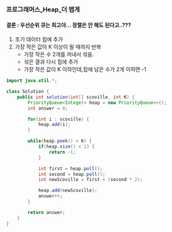 ### 프로그래머스_Heap_더 맵게

#### 결론 : 우선순위 큐는 최고야... 정렬은 안 해도 된다고..???

1. 초기 데이터 힙에 추가
2. 가장 작은 값이 K 이상이 될 때까지 반복
   - 가장 작은 수 2개를 꺼내서 섞음.
   - 섞은 결과 다시 힙에 추가
   - 가장 작은 값이 K 이하인데,힙에 남은 수가 2개 이하면 -1


``` java
import java.util.*;

class Solution {
    public int solution(int[] scoville, int K) {
        PriorityQueue<Integer> heap = new PriorityQueue<>();
        int answer = 0;

        for(int i : scoville) {
            heap.add(i);
        }

        while(heap.peek() < K) {
            if(heap.size() < 2) {
                return -1;
            }

            int first = heap.poll();
            int second = heap.poll();
            int newScoville = first + (second * 2);

            heap.add(newScoville);
            answer++;
        }

        return answer;
    }
}
```
